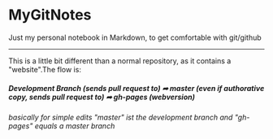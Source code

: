 # MyGitNotes
Just my personal notebook in Markdown, to get comfortable with git/github

----

This is a little bit different than a normal repository, as it contains a "website".The flow is:

##### Development Branch (sends pull request to) **➦** master (even if authorative copy, sends pull request to) **➦** gh-pages (webversion)

*basically for simple edits "master" ist the development branch and "gh-pages" equals a master branch*
